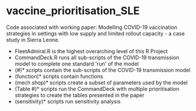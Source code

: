 # vaccine_prioritisation_SLE
 Code associated with working paper: Modelling COVID-19 vaccination strategies in settings with low supply and limited rollout capacity - a case study in Sierra Leone.

* FleetAdmiral.R is the highest overarching level of this R Project
* CommandDeck.R runs all sub-scripts of the COVID-19 transmission model to complete one standard 'run' of the model
* (#)* scripts contain the sub-scripts of the COVID-19 transmission model
* (function)* scripts contain functions
* (mech shop)* scripts create a subset of parameters used by the model
* (Table #)* scripts run the CommandDeck with multiple prioritisation strategies to create the tables presented in the paper
* (sensitivity)* scripts run sensitivity analysis
